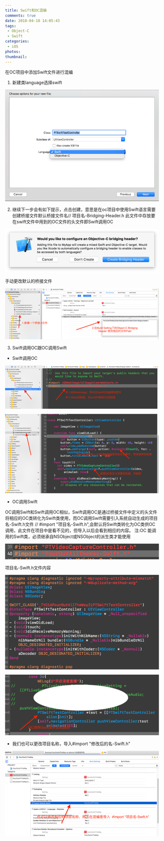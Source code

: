 ```yaml
---
title: Swift和OC混编
comments: true
date: 2018-04-10 14:05:43
tags:
 - Object-C
 - Swift
categories:
 - iOS
photos:
thumbnail:
---
```


在OC项目中添加Swift文件进行混编

<!-- more -->

1. 新建类language选择swift

![1](/gallery/混编-001.png)

2. 继续下一步会有如下提示，点击创建，意思是在oc项目中使用Swift语言需要创建桥接文件默认桥接文件名// 项目名-Bridging-Header.h
此文件中存放要在swift文件中用到的OC文件的头文件即Swift调用OC

![2](/gallery/混编-002.png)

手动更改默认的桥接文件

![3](/gallery/混编-003.png)

3. Swift调用OC跟OC调用Swift
 
+ Swift调用OC

![4](/gallery/混编-004.png)

![5](/gallery/混编-005.png)

+ OC调用Swift

OC调用Swift和Swift调用OC相似，Swift调用OC是通过桥接文件中定义的头文件将相应的OC类转化为Swift类使用，而OC调用Swift需要引入系统自动生成的项目名-Swift.h文件 // #import "项目名-Swift.h",会默认将Swift类转化为OC类供OC调用，此文件在项目中是看不见的，但导入以后会看到相应的内容。
注:OC 能调用的Swift类，必须继承自NSObject或NSObject的派生类才能使用

![6](/gallery/混编-006.png)

项目名-Swift.h文件内容

![7](/gallery/混编-007.png)

![8](/gallery/混编-008.png)

+ 我们也可以更改项目名称，导入#import "修改后的名-Swift.h"

![9](/gallery/混编-009.png)




